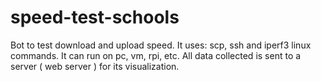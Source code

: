 # speed-test-schools

Bot to test download and upload speed.
It uses: scp, ssh and iperf3 linux commands. It can run on pc, vm, rpi, etc.
All data collected is sent to a server ( web server ) for its visualization.